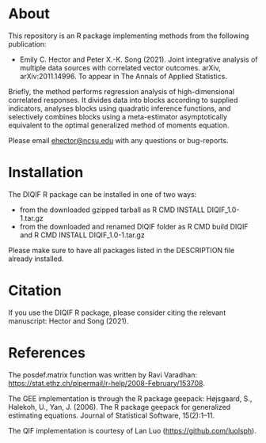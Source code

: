 # About

This repository is an R package implementing methods from the following publication:
- Emily C. Hector and Peter X.-K. Song (2021). Joint integrative analysis of multiple data sources with correlated vector outcomes. arXiv, arXiv:2011.14996. To appear in The Annals of Applied Statistics.

Briefly, the method performs regression analysis of high-dimensional correlated responses. It divides data into blocks according to supplied indicators, 
analyses blocks using quadratic inference functions, and selectively combines blocks using a meta-estimator asymptotically equivalent to the optimal generalized method of moments equation.

Please email ehector@ncsu.edu with any questions or bug-reports.

# Installation

The DIQIF R package can be installed in one of two ways:
- from the downloaded gzipped tarball as R CMD INSTALL DIQIF_1.0-1.tar.gz
- from the downloaded and renamed DIQIF folder as R CMD build DIQIF and R CMD INSTALL DIQIF_1.0-1.tar.gz

Please make sure to have all packages listed in the DESCRIPTION file already installed.

# Citation

If you use the DIQIF R package, please consider citing the relevant manuscript: Hector and Song (2021).

# References

The posdef.matrix function was written by Ravi Varadhan: https://stat.ethz.ch/pipermail/r-help/2008-February/153708.

The GEE implementation is through the R package geepack: Højsgaard, S., Halekoh, U., Yan, J. (2006). The R package geepack for generalized estimating equations. Journal of Statistical Software, 15(2):1–11.

The QIF implementation is courtesy of Lan Luo (https://github.com/luolsph). 

